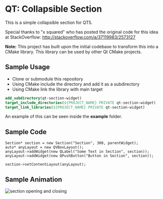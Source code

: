 # QT: Collapsible Section

This is a simple collapsible section for QT5.

Special thanks to "x squared" who has posted the original code for this idea at StackOverflow: http://stackoverflow.com/a/37119983/2573127

**Note:** This project has built upon the initial codebase to transform this into a CMake library. This library can be used by other Qt CMake projects.

## Sample Usage
* Clone or submodule this repository
* Using CMake include the directory and add it as a subdirectory
* Using CMake link the library with main target

```cmake
add_subdirectory(qt-section-widget)
target_include_directories(${PROJECT_NAME} PRIVATE qt-section-widget)
target_link_libraries(${PROJECT_NAME} PRIVATE qt-section-widget)
```

An example of this can be seen inside the **example** folder.

## Sample Code

    Section* section = new Section("Section", 300, parentWidget);
    auto* anyLayout = new QVBoxLayout();
    anyLayout->addWidget(new QLabel("Some Text in Section", section));
    anyLayout->addWidget(new QPushButton("Button in Section", section));

    section->setContentLayout(anyLayout);

## Sample Animation

![section opening and closing](example.gif)

